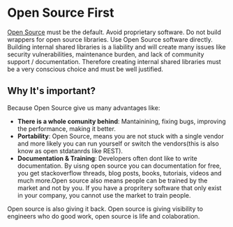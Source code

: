 # Open Source First

[Open Source](https://en.wikipedia.org/wiki/Open_source) must be the default. Avoid proprietary software. Do not build wrappers for open source libraries. Use Open Source software directly. Building internal shared libraries is a liability and will create many issues like security vulnerabilities, maintenance burden, and lack of community support / documentation. Therefore creating internal shared libraries must be a very conscious choice and must be well justified.

## Why It's important?

Because Open Source give us many advantages like:
* **There is a whole comunity behind**: Mantainining, fixing bugs, improving the performance, making it better.
* **Portability**: Open Source, means you are not stuck with a single vendor and more likely you can run yourself or switch the vendors(this is also know as open stdatanrds like REST).
* **Documentation & Training**: Developers often dont like to write documentation. By uisng open source you can documentation for free, you get stackoverflow threads, blog posts, books, tutoriais, videos and much more.Open source also means people can be trained by the market and not by you. If you have a propritery software that only exist in your company, you cannot use the market to train people.

Open source is also giving it back. Open source is giving visibility to engineers who do good work, open source is life and colaboration.
